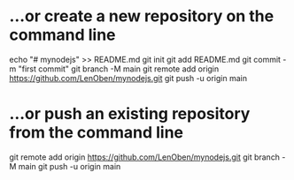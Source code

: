 # …or create a new repository on the command line

echo "# mynodejs" >> README.md
git init
git add README.md
git commit -m "first commit"
git branch -M main
git remote add origin https://github.com/LenOben/mynodejs.git
git push -u origin main

# …or push an existing repository from the command line

git remote add origin https://github.com/LenOben/mynodejs.git
git branch -M main
git push -u origin main